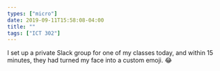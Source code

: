 ```yaml
---
types: ["micro"]
date: 2019-09-11T15:58:08-04:00
title: ""
tags: ["ICT 302"]
---
```

I set up a private Slack group for one of my classes today, and within 15 minutes, they had turned my face into a custom emoji. 😂

